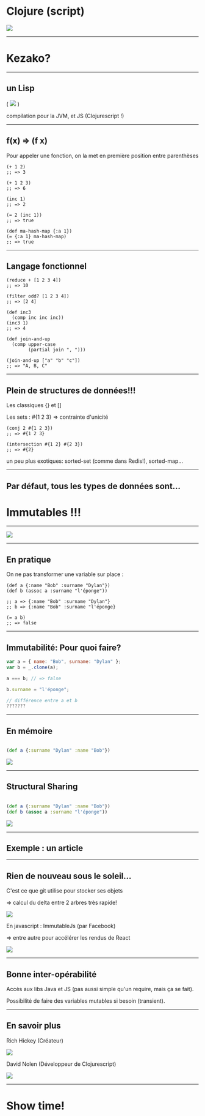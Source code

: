 <!--- .slide data-background="images/clojure-logo.png" -->

<h1> Clojure <span class="fragment">(script)</span></h1>
<img src="images/clojure-logo.png" class="no-style"/>

-----
# Kezako?

-----
## un Lisp

<p class="big-parens">
  <span class="fragment">(</span>
  <img src="images/mc-carthy.jpg" class="no-style"/>
  <span class="fragment">)</span>
</p>

compilation pour la JVM, et JS (Clojurescript !)

-----
## f(x) => (f x)

Pour appeler une fonction, on la met en première position entre parenthèses

```
(+ 1 2)
;; => 3

(+ 1 2 3)
;; => 6

(inc 1)
;; => 2

(= 2 (inc 1))
;; => true

(def ma-hash-map {:a 1})
(= {:a 1} ma-hash-map)
;; => true
```

-----
## Langage fonctionnel

```
(reduce + [1 2 3 4])
;; => 10

(filter odd? [1 2 3 4])
;; => [2 4]

(def inc3
  (comp inc inc inc))
(inc3 1)
;; => 4

(def join-and-up
  (comp upper-case
        (partial join ", ")))

(join-and-up ["a" "b" "c"])
;; => "A, B, C"

```

-----
## Plein de structures de données!!!

Les classiques {} et []

Les sets : #{1 2 3} => contrainte d'unicité

```
(conj 2 #{1 2 3})
;; => #{1 2 3}

(intersection #{1 2} #{2 3})
;; => #{2}
```

un peu plus exotiques: sorted-set (comme dans Redis!), sorted-map...

-----
## Par défaut, tous les types de données sont...
<h1 class="fragment">Immutables !!!</h1>

-----

<img src="images/wtf-cat.jpg" class="no-style"/>

-----
## En pratique

On ne pas transformer une variable sur place :

```
(def a {:name "Bob" :surname "Dylan"})
(def b (assoc a :surname "l'éponge"))

;; a => {:name "Bob" :surname "Dylan"}
;; b => {:name "Bob" :surname "l'éponge}

(= a b)
;; => false

```

-----
## Immutabilité: Pour quoi faire?

```js
var a = { name: "Bob", surname: "Dylan" };
var b = _.clone(a);

a === b; // => false

b.surname = "l'éponge";

// différence entre a et b
???????
```

-----
## En mémoire


```clojure

(def a {:surname "Dylan" :name "Bob"})

```

<img src="images/persistent.png" class="no-style">

-----
## Structural Sharing

```clojure

(def a {:surname "Dylan" :name "Bob"})
(def b (assoc a :surname "l'éponge"))
```

<img src="images/persistent2.png" class="no-style">

-----
## Exemple : un article

-----
## Rien de nouveau sous le soleil...


C'est ce que git utilise pour stocker ses objets

=> calcul du delta entre 2 arbres très rapide!

<img src="images/git-logo-resized.png" class="no-style">

En javascript : ImmutableJs  (par Facebook)

=> entre autre pour accélérer les rendus de React

<img src="images/react-logo-resized.png" class="no-style">

-----
## Bonne inter-opérabilité

Accès aux libs Java et JS (pas aussi simple qu'un require, mais ça se fait).

Possibilité de faire des variables mutables si besoin (transient).

-----
## En savoir plus

<p> Rich Hickey (Créateur) </p>
<img src="images/rich-hickey-resized.jpg" class="no-style">


<p> David Nolen (Développeur de Clojurescript)</p>
<img src="images/david-nolen.png" class="no-style">

-----
# Show time!
